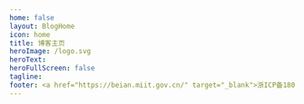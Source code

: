```yaml
---
home: false
layout: BlogHome
icon: home
title: 博客主页
heroImage: /logo.svg
heroText: 
heroFullScreen: false
tagline: 
footer: <a href="https://beian.miit.gov.cn/" target="_blank">浙ICP备18050343号-2</a>
---
```

